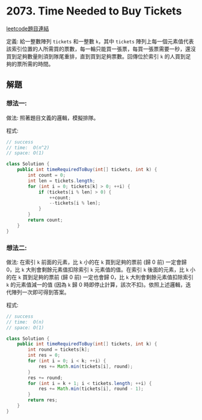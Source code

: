 # 2073. Time Needed to Buy Tickets

[leetcode題目連結](https://leetcode.com/problems/time-needed-to-buy-tickets/description/)

定義: 給一整數陣列 `tickets` 和一整數 `k`，其中 `tickets` 陣列上每一個元素值代表該索引位置的人所需買的票數，每一輪只能買一張票，每買一張票需要一秒，還沒買到足夠數量則須到隊尾重排，直到買到足夠票數。回傳位於索引 `k` 的人買到足夠的票所需的時間。

## 解題

### 想法一:

做法: 照著題目文義的邏輯，模擬排隊。

程式:
```java
// success
// time:  O(n^2)
// space: O(1)

class Solution {
    public int timeRequiredToBuy(int[] tickets, int k) {
        int count = 0;
        int len = tickets.length;
        for (int i = 0; tickets[k] > 0; ++i) {
            if (tickets[i % len] > 0) {
                ++count;
                --tickets[i % len];
            }
        }
        return count;
    }
}
```

### 想法二:

做法: 在索引 `k` 前面的元素，比 `k` 小的在 `k` 買到足夠的票前 (歸 0 前) 一定會歸 0，比 `k` 大則會剩餘元素值扣除索引 `k` 元素值的值。在索引 `k` 後面的元素，比 `k` 小的在 `k` 買到足夠的票前 (歸 0 前) 一定也會歸 0，比 `k` 大則會剩餘元素值扣除索引 `k` 的元素值減一的值 (因為 `k` 歸 0 時即停止計算，該次不扣)。依照上述邏輯，迭代陣列一次即可得到答案。

程式:
```java
// success
// time:  O(n)
// space: O(1)

class Solution {
    public int timeRequiredToBuy(int[] tickets, int k) {
        int round = tickets[k];
        int res = 0;
        for (int i = 0; i < k; ++i) {
            res += Math.min(tickets[i], round);
        }
        res += round;
        for (int i = k + 1; i < tickets.length; ++i) {
            res += Math.min(tickets[i], round - 1);
        }
        return res;
    }
}
```